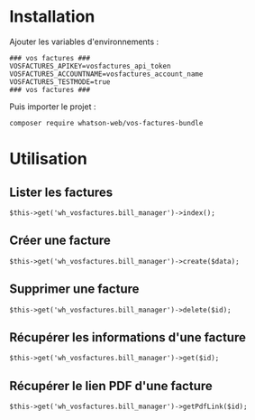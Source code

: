 # Installation
Ajouter les variables d'environnements :

    ### vos factures ###
    VOSFACTURES_APIKEY=vosfactures_api_token
    VOSFACTURES_ACCOUNTNAME=vosfactures_account_name
    VOSFACTURES_TESTMODE=true
    ### vos factures ###

Puis importer le projet :

    composer require whatson-web/vos-factures-bundle

# Utilisation
## Lister les factures
    $this->get('wh_vosfactures.bill_manager')->index();
## Créer une facture
    $this->get('wh_vosfactures.bill_manager')->create($data);
## Supprimer une facture
    $this->get('wh_vosfactures.bill_manager')->delete($id);
## Récupérer les informations d'une facture
    $this->get('wh_vosfactures.bill_manager')->get($id);
## Récupérer le lien PDF d'une facture
    $this->get('wh_vosfactures.bill_manager')->getPdfLink($id);
